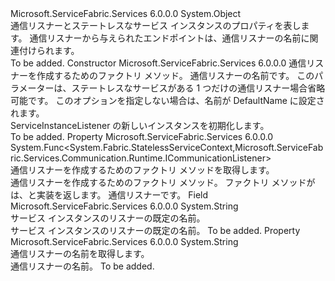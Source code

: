 <Type Name="ServiceInstanceListener" FullName="Microsoft.ServiceFabric.Services.Communication.Runtime.ServiceInstanceListener">
  <TypeSignature Language="C#" Value="public sealed class ServiceInstanceListener" />
  <TypeSignature Language="ILAsm" Value=".class public auto ansi sealed beforefieldinit ServiceInstanceListener extends System.Object" />
  <TypeSignature Language="DocId" Value="T:Microsoft.ServiceFabric.Services.Communication.Runtime.ServiceInstanceListener" />
  <TypeSignature Language="VB.NET" Value="Public NotInheritable Class ServiceInstanceListener" />
  <TypeSignature Language="F#" Value="type ServiceInstanceListener = class" />
  <AssemblyInfo>
    <AssemblyName>Microsoft.ServiceFabric.Services</AssemblyName>
    <AssemblyVersion>6.0.0.0</AssemblyVersion>
  </AssemblyInfo>
  <Base>
    <BaseTypeName>System.Object</BaseTypeName>
  </Base>
  <Interfaces />
  <Docs>
    <summary>
            通信リスナーとステートレスなサービス インスタンスのプロパティを表します。
            通信リスナーから与えられたエンドポイントは、通信リスナーの名前に関連付けられます。
            </summary>
    <remarks>To be added.</remarks>
  </Docs>
  <Members>
    <Member MemberName=".ctor">
      <MemberSignature Language="C#" Value="public ServiceInstanceListener (Func&lt;System.Fabric.StatelessServiceContext,Microsoft.ServiceFabric.Services.Communication.Runtime.ICommunicationListener&gt; createCommunicationListener, string name = &quot;&quot;);" />
      <MemberSignature Language="ILAsm" Value=".method public hidebysig specialname rtspecialname instance void .ctor(class System.Func`2&lt;class System.Fabric.StatelessServiceContext, class Microsoft.ServiceFabric.Services.Communication.Runtime.ICommunicationListener&gt; createCommunicationListener, string name) cil managed" />
      <MemberSignature Language="DocId" Value="M:Microsoft.ServiceFabric.Services.Communication.Runtime.ServiceInstanceListener.#ctor(System.Func{System.Fabric.StatelessServiceContext,Microsoft.ServiceFabric.Services.Communication.Runtime.ICommunicationListener},System.String)" />
      <MemberSignature Language="VB.NET" Value="Public Sub New (createCommunicationListener As Func(Of StatelessServiceContext, ICommunicationListener), Optional name As String = &quot;&quot;)" />
      <MemberSignature Language="F#" Value="new Microsoft.ServiceFabric.Services.Communication.Runtime.ServiceInstanceListener : Func&lt;System.Fabric.StatelessServiceContext, Microsoft.ServiceFabric.Services.Communication.Runtime.ICommunicationListener&gt; * string -&gt; Microsoft.ServiceFabric.Services.Communication.Runtime.ServiceInstanceListener" Usage="new Microsoft.ServiceFabric.Services.Communication.Runtime.ServiceInstanceListener (createCommunicationListener, name)" />
      <MemberType>Constructor</MemberType>
      <AssemblyInfo>
        <AssemblyName>Microsoft.ServiceFabric.Services</AssemblyName>
        <AssemblyVersion>6.0.0.0</AssemblyVersion>
      </AssemblyInfo>
      <Parameters>
        <Parameter Name="createCommunicationListener" Type="System.Func&lt;System.Fabric.StatelessServiceContext,Microsoft.ServiceFabric.Services.Communication.Runtime.ICommunicationListener&gt;" />
        <Parameter Name="name" Type="System.String" />
      </Parameters>
      <Docs>
        <param name="createCommunicationListener">通信リスナーを作成するためのファクトリ メソッド。</param>
        <param name="name">通信リスナーの名前です。 このパラメーターは、ステートレスなサービスがある 1 つだけの通信リスナー場合省略可能です。 このオプションを指定しない場合は、名前が DefaultName に設定されます。</param>
        <summary>
            ServiceInstanceListener の新しいインスタンスを初期化します。
            </summary>
        <remarks>To be added.</remarks>
      </Docs>
    </Member>
    <Member MemberName="CreateCommunicationListener">
      <MemberSignature Language="C#" Value="public Func&lt;System.Fabric.StatelessServiceContext,Microsoft.ServiceFabric.Services.Communication.Runtime.ICommunicationListener&gt; CreateCommunicationListener { get; }" />
      <MemberSignature Language="ILAsm" Value=".property instance class System.Func`2&lt;class System.Fabric.StatelessServiceContext, class Microsoft.ServiceFabric.Services.Communication.Runtime.ICommunicationListener&gt; CreateCommunicationListener" />
      <MemberSignature Language="DocId" Value="P:Microsoft.ServiceFabric.Services.Communication.Runtime.ServiceInstanceListener.CreateCommunicationListener" />
      <MemberSignature Language="VB.NET" Value="Public ReadOnly Property CreateCommunicationListener As Func(Of StatelessServiceContext, ICommunicationListener)" />
      <MemberSignature Language="F#" Value="member this.CreateCommunicationListener : Func&lt;System.Fabric.StatelessServiceContext, Microsoft.ServiceFabric.Services.Communication.Runtime.ICommunicationListener&gt;" Usage="Microsoft.ServiceFabric.Services.Communication.Runtime.ServiceInstanceListener.CreateCommunicationListener" />
      <MemberType>Property</MemberType>
      <AssemblyInfo>
        <AssemblyName>Microsoft.ServiceFabric.Services</AssemblyName>
        <AssemblyVersion>6.0.0.0</AssemblyVersion>
      </AssemblyInfo>
      <ReturnValue>
        <ReturnType>System.Func&lt;System.Fabric.StatelessServiceContext,Microsoft.ServiceFabric.Services.Communication.Runtime.ICommunicationListener&gt;</ReturnType>
      </ReturnValue>
      <Docs>
        <summary>
          <para>通信リスナーを作成するためのファクトリ メソッドを取得します。</para>
        </summary>
        <value>
          <para>通信リスナーを作成するためのファクトリ メソッド。</para>
        </value>
        <remarks>
          <para>ファクトリ メソッドがは、<see cref="T:System.Fabric.StatelessServiceContext" />と実装を返します。 通信リスナー<see cref="T:Microsoft.ServiceFabric.Services.Communication.Runtime.ICommunicationListener" />です。</para>
        </remarks>
      </Docs>
    </Member>
    <Member MemberName="DefaultName">
      <MemberSignature Language="C#" Value="public const string DefaultName;" />
      <MemberSignature Language="ILAsm" Value=".field public static literal string DefaultName" />
      <MemberSignature Language="DocId" Value="F:Microsoft.ServiceFabric.Services.Communication.Runtime.ServiceInstanceListener.DefaultName" />
      <MemberSignature Language="VB.NET" Value="Public Const DefaultName As String " />
      <MemberSignature Language="F#" Value="val mutable DefaultName : string" Usage="Microsoft.ServiceFabric.Services.Communication.Runtime.ServiceInstanceListener.DefaultName" />
      <MemberType>Field</MemberType>
      <AssemblyInfo>
        <AssemblyName>Microsoft.ServiceFabric.Services</AssemblyName>
        <AssemblyVersion>6.0.0.0</AssemblyVersion>
      </AssemblyInfo>
      <ReturnValue>
        <ReturnType>System.String</ReturnType>
      </ReturnValue>
      <Docs>
        <summary>
          <para>サービス インスタンスのリスナーの既定の名前。</para>
        </summary>
        <returns>
          <para>サービス インスタンスのリスナーの既定の名前。</para>
        </returns>
        <remarks>To be added.</remarks>
      </Docs>
    </Member>
    <Member MemberName="Name">
      <MemberSignature Language="C#" Value="public string Name { get; }" />
      <MemberSignature Language="ILAsm" Value=".property instance string Name" />
      <MemberSignature Language="DocId" Value="P:Microsoft.ServiceFabric.Services.Communication.Runtime.ServiceInstanceListener.Name" />
      <MemberSignature Language="VB.NET" Value="Public ReadOnly Property Name As String" />
      <MemberSignature Language="F#" Value="member this.Name : string" Usage="Microsoft.ServiceFabric.Services.Communication.Runtime.ServiceInstanceListener.Name" />
      <MemberType>Property</MemberType>
      <AssemblyInfo>
        <AssemblyName>Microsoft.ServiceFabric.Services</AssemblyName>
        <AssemblyVersion>6.0.0.0</AssemblyVersion>
      </AssemblyInfo>
      <ReturnValue>
        <ReturnType>System.String</ReturnType>
      </ReturnValue>
      <Docs>
        <summary>
          <para>通信リスナーの名前を取得します。</para>
        </summary>
        <value>
          <para>通信リスナーの名前。</para>
        </value>
        <remarks>To be added.</remarks>
      </Docs>
    </Member>
  </Members>
</Type>